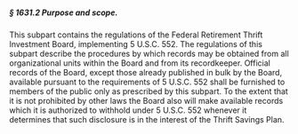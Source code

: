 ##### § 1631.2 Purpose and scope. #####

This subpart contains the regulations of the Federal Retirement Thrift Investment Board, implementing 5 U.S.C. 552. The regulations of this subpart describe the procedures by which records may be obtained from all organizational units within the Board and from its recordkeeper. Official records of the Board, except those already published in bulk by the Board, available pursuant to the requirements of 5 U.S.C. 552 shall be furnished to members of the public only as prescribed by this subpart. To the extent that it is not prohibited by other laws the Board also will make available records which it is authorized to withhold under 5 U.S.C. 552 whenever it determines that such disclosure is in the interest of the Thrift Savings Plan.